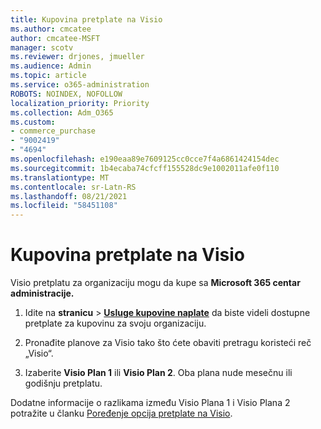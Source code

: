 ```yaml
---
title: Kupovina pretplate na Visio
ms.author: cmcatee
author: cmcatee-MSFT
manager: scotv
ms.reviewer: drjones, jmueller
ms.audience: Admin
ms.topic: article
ms.service: o365-administration
ROBOTS: NOINDEX, NOFOLLOW
localization_priority: Priority
ms.collection: Adm_O365
ms.custom:
- commerce_purchase
- "9002419"
- "4694"
ms.openlocfilehash: e190eaa89e7609125cc0cce7f4a6861424154dec
ms.sourcegitcommit: 1b4ecaba74cfcff155528dc9e1002011afe0f110
ms.translationtype: MT
ms.contentlocale: sr-Latn-RS
ms.lasthandoff: 08/21/2021
ms.locfileid: "58451108"
---
```

# <a name="purchase-visio-subscription"></a>Kupovina pretplate na Visio

Visio pretplatu za organizaciju mogu da kupe sa **Microsoft 365 centar administracije.**

1. Idite na **stranicu**  >  **[Usluge kupovine naplate](https://go.microsoft.com/fwlink/p/?linkid=868433)** da biste videli dostupne pretplate za kupovinu za svoju organizaciju.

2. Pronađite planove za Visio tako što ćete obaviti pretragu koristeći reč „Visio“.

3. Izaberite **Visio Plan 1** ili **Visio Plan 2**. Oba plana nude mesečnu ili godišnju pretplatu.

Dodatne informacije o razlikama između Visio Plana 1 i Visio Plana 2 potražite u članku [Poređenje opcija pretplate na Visio](https://products.office.com/Visio/microsoft-visio-plans-and-pricing-compare-visio-options).
